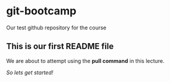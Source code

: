 # git-bootcamp
Our test github repository for the course
## This is our first README file
We are about to attempt using the **pull command** in this lecture.

*So lets get started!*
